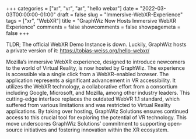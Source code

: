 +++
categories = ["xr", "vr", "ar", "hello webxr"]
date = "2022-03-03T00:00:00-01:00"
draft = false
slug = "Immersive-WebXR-Experience"
tags = ["xr", "WebXR"]
title = "GraphWiz Now Hosts Immersive WebXR Experience"
comments = false
showcomments = false
showpagemeta = false
+++

TLDR; The official WebXR Demo Instance is down.
Luckily, GraphWiz hosts a private version of it:
https://tobias-weiss.org/hello-webxr/

Mozilla’s immersive WebXR experience, designed to introduce newcomers to the world of Virtual Reality, is now hosted by GraphWiz. The experience is accessible via a single click from a WebXR-enabled browser. The application represents a significant advancement in VR accessibility. It utilizes the WebXR technology, a collaborative effort from a consortium including Google, Microsoft, and Mozilla, among other industry leaders. This cutting-edge interface replaces the outdated WebVR 1.1 standard, which suffered from various limitations and was restricted to Virtual Reality applications. By taking over hosting, GraphWiz Solutions ensures continued access to this crucial tool for exploring the potential of VR technology. This move underscores GraphWiz Solutions’ commitment to supporting open-source initiatives and fostering innovation within the XR ecosystem.


